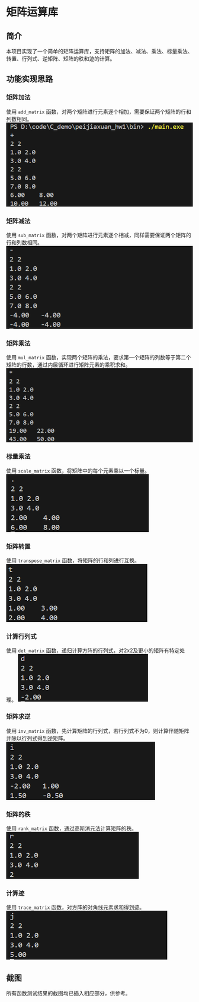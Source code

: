 # 矩阵运算库

## 简介
本项目实现了一个简单的矩阵运算库，支持矩阵的加法、减法、乘法、标量乘法、转置、行列式、逆矩阵、矩阵的秩和迹的计算。

## 功能实现思路
### 矩阵加法
使用 `add_matrix` 函数，对两个矩阵进行元素逐个相加，需要保证两个矩阵的行和列数相同。
![矩阵加法测试](image/add_matrix.png)
### 矩阵减法
使用 `sub_matrix` 函数，对两个矩阵进行元素逐个相减，同样需要保证两个矩阵的行和列数相同。
![矩阵减法测试](image/sub_matrix.png)
### 矩阵乘法
使用 `mul_matrix` 函数，实现两个矩阵的乘法，要求第一个矩阵的列数等于第二个矩阵的行数，通过内层循环进行矩阵元素的乘积求和。
![矩阵乘法测试](image/mul_matrix.png)
### 标量乘法
使用 `scale_matrix` 函数，将矩阵中的每个元素乘以一个标量。
![标量乘法测试](image/scale_matrix.png)
### 矩阵转置
使用 `transpose_matrix` 函数，将矩阵的行和列进行互换。
![矩阵转置测试](image/transpose_matrix.png)
### 计算行列式
使用 `det_matrix` 函数，递归计算方阵的行列式，对2x2及更小的矩阵有特定处理。
![行列式计算测试](image/det_matrix.png)
### 矩阵求逆
使用 `inv_matrix` 函数，先计算矩阵的行列式，若行列式不为0，则计算伴随矩阵并除以行列式得到逆矩阵。
![逆矩阵计算测试](image/inv_matrix.png)
### 矩阵的秩
使用 `rank_matrix` 函数，通过高斯消元法计算矩阵的秩。
![矩阵秩计算测试](image/rank_matrix.png)
### 计算迹
使用 `trace_matrix` 函数，对方阵的对角线元素求和得到迹。
![矩阵迹计算测试](image/trace_matrix.png)

## 截图
所有函数测试结果的截图均已插入相应部分，供参考。

